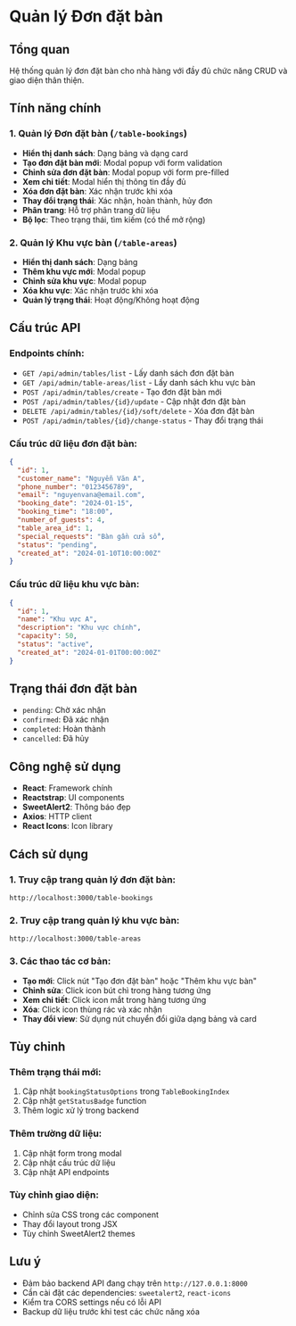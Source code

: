 # Quản lý Đơn đặt bàn

## Tổng quan
Hệ thống quản lý đơn đặt bàn cho nhà hàng với đầy đủ chức năng CRUD và giao diện thân thiện.

## Tính năng chính

### 1. Quản lý Đơn đặt bàn (`/table-bookings`)
- **Hiển thị danh sách**: Dạng bảng và dạng card
- **Tạo đơn đặt bàn mới**: Modal popup với form validation
- **Chỉnh sửa đơn đặt bàn**: Modal popup với form pre-filled
- **Xem chi tiết**: Modal hiển thị thông tin đầy đủ
- **Xóa đơn đặt bàn**: Xác nhận trước khi xóa
- **Thay đổi trạng thái**: Xác nhận, hoàn thành, hủy đơn
- **Phân trang**: Hỗ trợ phân trang dữ liệu
- **Bộ lọc**: Theo trạng thái, tìm kiếm (có thể mở rộng)

### 2. Quản lý Khu vực bàn (`/table-areas`)
- **Hiển thị danh sách**: Dạng bảng
- **Thêm khu vực mới**: Modal popup
- **Chỉnh sửa khu vực**: Modal popup
- **Xóa khu vực**: Xác nhận trước khi xóa
- **Quản lý trạng thái**: Hoạt động/Không hoạt động

## Cấu trúc API

### Endpoints chính:
- `GET /api/admin/tables/list` - Lấy danh sách đơn đặt bàn
- `GET /api/admin/table-areas/list` - Lấy danh sách khu vực bàn
- `POST /api/admin/tables/create` - Tạo đơn đặt bàn mới
- `POST /api/admin/tables/{id}/update` - Cập nhật đơn đặt bàn
- `DELETE /api/admin/tables/{id}/soft/delete` - Xóa đơn đặt bàn
- `POST /api/admin/tables/{id}/change-status` - Thay đổi trạng thái

### Cấu trúc dữ liệu đơn đặt bàn:
```json
{
  "id": 1,
  "customer_name": "Nguyễn Văn A",
  "phone_number": "0123456789",
  "email": "nguyenvana@email.com",
  "booking_date": "2024-01-15",
  "booking_time": "18:00",
  "number_of_guests": 4,
  "table_area_id": 1,
  "special_requests": "Bàn gần cửa sổ",
  "status": "pending",
  "created_at": "2024-01-10T10:00:00Z"
}
```

### Cấu trúc dữ liệu khu vực bàn:
```json
{
  "id": 1,
  "name": "Khu vực A",
  "description": "Khu vực chính",
  "capacity": 50,
  "status": "active",
  "created_at": "2024-01-01T00:00:00Z"
}
```

## Trạng thái đơn đặt bàn
- `pending`: Chờ xác nhận
- `confirmed`: Đã xác nhận
- `completed`: Hoàn thành
- `cancelled`: Đã hủy

## Công nghệ sử dụng
- **React**: Framework chính
- **Reactstrap**: UI components
- **SweetAlert2**: Thông báo đẹp
- **Axios**: HTTP client
- **React Icons**: Icon library

## Cách sử dụng

### 1. Truy cập trang quản lý đơn đặt bàn:
```
http://localhost:3000/table-bookings
```

### 2. Truy cập trang quản lý khu vực bàn:
```
http://localhost:3000/table-areas
```

### 3. Các thao tác cơ bản:
- **Tạo mới**: Click nút "Tạo đơn đặt bàn" hoặc "Thêm khu vực bàn"
- **Chỉnh sửa**: Click icon bút chì trong hàng tương ứng
- **Xem chi tiết**: Click icon mắt trong hàng tương ứng
- **Xóa**: Click icon thùng rác và xác nhận
- **Thay đổi view**: Sử dụng nút chuyển đổi giữa dạng bảng và card

## Tùy chỉnh

### Thêm trạng thái mới:
1. Cập nhật `bookingStatusOptions` trong `TableBookingIndex`
2. Cập nhật `getStatusBadge` function
3. Thêm logic xử lý trong backend

### Thêm trường dữ liệu:
1. Cập nhật form trong modal
2. Cập nhật cấu trúc dữ liệu
3. Cập nhật API endpoints

### Tùy chỉnh giao diện:
- Chỉnh sửa CSS trong các component
- Thay đổi layout trong JSX
- Tùy chỉnh SweetAlert2 themes

## Lưu ý
- Đảm bảo backend API đang chạy trên `http://127.0.0.1:8000`
- Cần cài đặt các dependencies: `sweetalert2`, `react-icons`
- Kiểm tra CORS settings nếu có lỗi API
- Backup dữ liệu trước khi test các chức năng xóa 